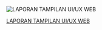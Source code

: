 ![LAPORAN TAMPILAN UI/UX WEB](https://drive.google.com/uc?export=view&id=15-94Jh0ZD1C0m4DWw620J4yDimG2S17Y)

[LAPORAN TAMPILAN UI/UX WEB](https://drive.google.com/file/d/19DKDIB8KnoaRaTegL72O9Bu7g0zsUT0f/view?usp=drive_link)
